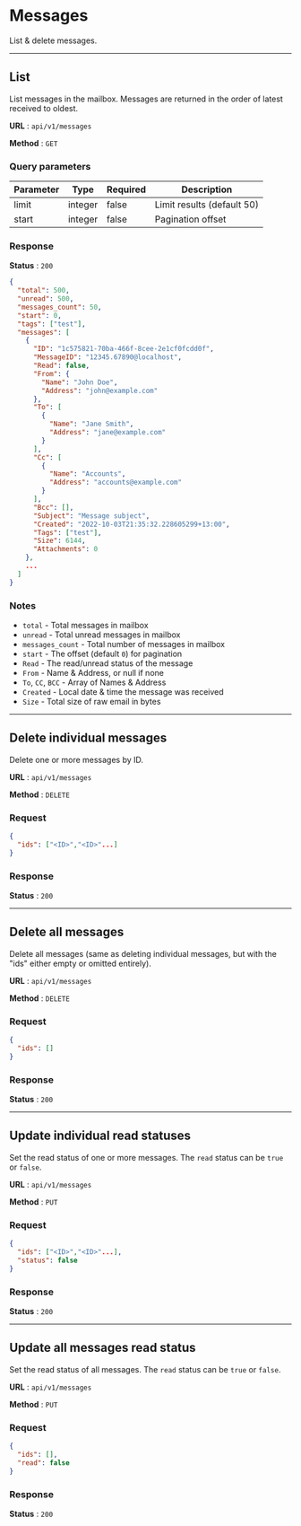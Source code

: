 # Messages

List & delete messages.


---
## List

List messages in the mailbox. Messages are returned in the order of latest received to oldest.

**URL** : `api/v1/messages`

**Method** : `GET`


### Query parameters

| Parameter | Type    | Required | Description                |
|-----------|---------|----------|----------------------------|
| limit     | integer | false    | Limit results (default 50) |
| start     | integer | false    | Pagination offset          |


### Response

**Status** : `200`

```json
{
  "total": 500,
  "unread": 500,
  "messages_count": 50,
  "start": 0,
  "tags": ["test"],
  "messages": [
    {
      "ID": "1c575821-70ba-466f-8cee-2e1cf0fcdd0f",
      "MessageID": "12345.67890@localhost",
      "Read": false,
      "From": {
        "Name": "John Doe",
        "Address": "john@example.com"
      },
      "To": [
        {
          "Name": "Jane Smith",
          "Address": "jane@example.com"
        }
      ],
      "Cc": [
        {
          "Name": "Accounts",
          "Address": "accounts@example.com"
        }
      ],
      "Bcc": [],
      "Subject": "Message subject",
      "Created": "2022-10-03T21:35:32.228605299+13:00",
      "Tags": ["test"],
      "Size": 6144,
      "Attachments": 0
    },
    ...
  ]
}
```

### Notes

- `total` - Total messages in mailbox
- `unread` - Total unread messages in mailbox
- `messages_count` - Total number of messages in mailbox
- `start` - The offset (default `0`) for pagination
- `Read` - The read/unread status of the message
- `From` - Name & Address, or null if none
- `To`, `CC`, `BCC` - Array of Names & Address
- `Created` - Local date & time the message was received
- `Size` - Total size of raw email in bytes


---
## Delete individual messages

Delete one or more messages by ID.

**URL** : `api/v1/messages`

**Method** : `DELETE`

### Request

```json
{
  "ids": ["<ID>","<ID>"...]
}
```

### Response

**Status** : `200`


---
## Delete all messages

Delete all messages (same as deleting individual messages, but with the "ids" either empty or omitted entirely).

**URL** : `api/v1/messages`

**Method** : `DELETE`

### Request

```json
{
  "ids": []
}
```

### Response

**Status** : `200`


---
## Update individual read statuses

Set the read status of one or more messages. 
The `read` status can be `true` or `false`.

**URL** : `api/v1/messages`

**Method** : `PUT`

### Request

```json
{
  "ids": ["<ID>","<ID>"...],
  "status": false
}
```

### Response

**Status** : `200`

---
## Update all messages read status

Set the read status of all messages. 
The `read` status can be `true` or `false`.

**URL** : `api/v1/messages`

**Method** : `PUT`

### Request

```json
{
  "ids": [],
  "read": false
}
```

### Response

**Status** : `200`
